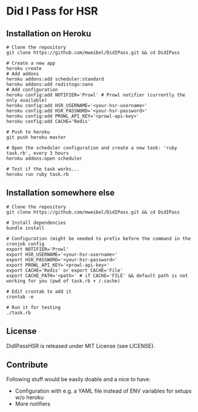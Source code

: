 # Did I Pass for HSR

## Installation on Heroku
```
# Clone the repository
git clone https://github.com/mweibel/DidIPass.git && cd DidIPass

# Create a new app
heroku create
# Add addons
heroku addons:add scheduler:standard
heroku addons:add redistogo:nano
# Add configuration
heroku config:add NOTIFIER='Prowl' # Prowl notifier (currently the only available)
heroku config:add HSR_USERNAME='<your-hsr-username>'
heroku config:add HSR_PASSWORD='<your-hsr-password>'
heroku config:add PROWL_API_KEY='<prowl-api-key>'
heroku config:add CACHE='Redis'

# Push to heroku
git push heroku master

# Open the scheduler configuration and create a new task: 'ruby task.rb', every 3 hours
heroku addons:open scheduler

# Test if the task works...
heroku run ruby task.rb
```

## Installation somewhere else
```
# Clone the repository
git clone https://github.com/mweibel/DidIPass.git && cd DidIPass

# Install dependencies
bundle install

# Configuration (might be needed to prefix before the command in the cronjob config
export NOTIFIER='Prowl'
export HSR_USERNAME='<your-hsr-username>'
export HSR_PASSWORD='<your-hsr-password>'
export PROWL_API_KEY='<prowl-api-key>'
export CACHE='Redis' or export CACHE='File'
export CACHE_PATH='<path>' # if CACHE='FILE' && default path is not working for you (pwd of task.rb + /.cache)

# Edit crontab to add it
crontab -e

# Run it for testing
./task.rb
```

## License
DidIPassHSR is released under MIT License (see LICENSE).

## Contribute
Following stuff would be easily doable and a nice to have:

  - Configuration with e.g. a YAML file instead of ENV variables for setups w/o heroku
  - More notifiers


